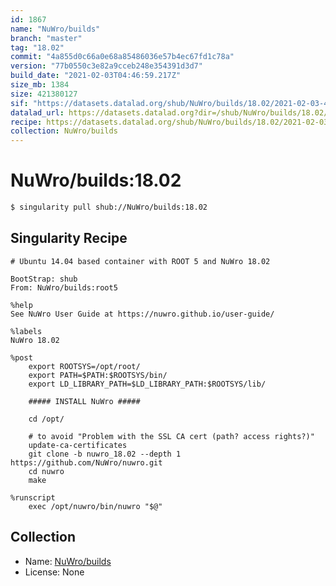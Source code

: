 ```yaml
---
id: 1867
name: "NuWro/builds"
branch: "master"
tag: "18.02"
commit: "4a855d0c66a0e68a85486036e57b4ec67fd1c78a"
version: "77b0550c3e82a9cceb248e354391d3d7"
build_date: "2021-02-03T04:46:59.217Z"
size_mb: 1384
size: 421380127
sif: "https://datasets.datalad.org/shub/NuWro/builds/18.02/2021-02-03-4a855d0c-77b0550c/77b0550c3e82a9cceb248e354391d3d7.simg"
datalad_url: https://datasets.datalad.org?dir=/shub/NuWro/builds/18.02/2021-02-03-4a855d0c-77b0550c/
recipe: https://datasets.datalad.org/shub/NuWro/builds/18.02/2021-02-03-4a855d0c-77b0550c/Singularity
collection: NuWro/builds
---
```


# NuWro/builds:18.02

```bash
$ singularity pull shub://NuWro/builds:18.02
```

## Singularity Recipe

```singularity
# Ubuntu 14.04 based container with ROOT 5 and NuWro 18.02

BootStrap: shub
From: NuWro/builds:root5

%help
See NuWro User Guide at https://nuwro.github.io/user-guide/

%labels
NuWro 18.02

%post
    export ROOTSYS=/opt/root/
    export PATH=$PATH:$ROOTSYS/bin/
    export LD_LIBRARY_PATH=$LD_LIBRARY_PATH:$ROOTSYS/lib/

    ##### INSTALL NuWro #####

    cd /opt/

    # to avoid "Problem with the SSL CA cert (path? access rights?)" 
    update-ca-certificates
    git clone -b nuwro_18.02 --depth 1 https://github.com/NuWro/nuwro.git
    cd nuwro
    make

%runscript
    exec /opt/nuwro/bin/nuwro "$@"
```

## Collection

 - Name: [NuWro/builds](https://github.com/NuWro/builds)
 - License: None

